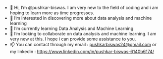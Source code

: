 - 👋 Hi, I’m @pushkar-biswas. I am very new to the field of coding and i am hoping to learn more as time progresses.
- 👀 I’m interested in discovering more about data analysis and machine learning
- 🌱 I’m currently learning Data Analysis and Machine Learning
- 💞️ I’m looking to collaborate on data analysis and machine learning. I am very new at this. I hope i can provide some assistance to you.
- 📫 You can contact through my email : pushkarbiswas24@gmail.com or my linkedin : https://www.linkedin.com/in/pushkar-biswas-6140b6174/
